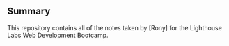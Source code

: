 ## Summary 

This repository contains all of the notes taken by [Rony] for the Lighthouse Labs Web Development Bootcamp.
